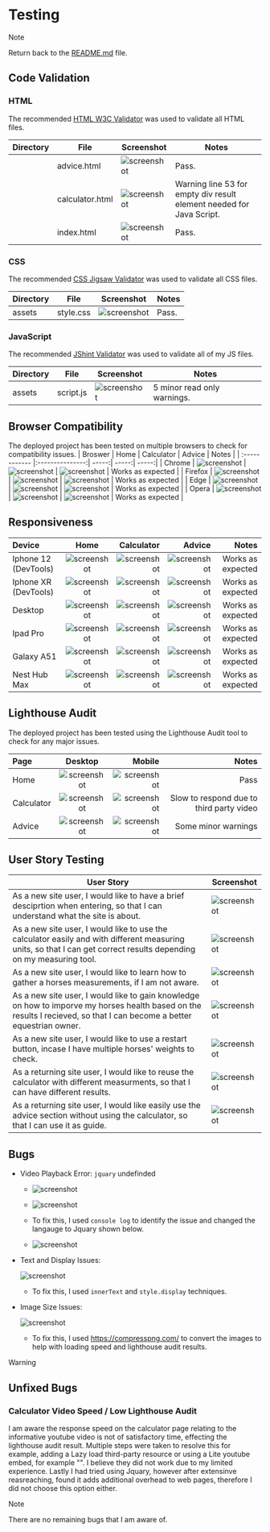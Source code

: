 # Testing
> [!NOTE]
> Return back to the [README.md](README.md) file.

## Code Validation
### HTML

The recommended [HTML W3C Validator](https://validator.w3.org) was used to validate all HTML files.

| Directory | File | Screenshot | Notes |
| --- | --- | --- | --- |
|  | advice.html | ![screenshot](documentation/validation/advice.png) | Pass. |
|  | calculator.html | ![screenshot](documentation/validation/calculator.png) |  Warning line 53 for empty div result element needed for Java Script.|
|  | index.html | ![screenshot](documentation/validation/index.png) | Pass. |

### CSS

The recommended [CSS Jigsaw Validator](https://jigsaw.w3.org/css-validator) was used to validate all CSS files.

| Directory | File | Screenshot | Notes |
| --- | --- | --- | --- |
| assets | style.css | ![screenshot](documentation/validation/css.png) | Pass. |

### JavaScript

The recommended [JShint Validator](https://jshint.com) was used to validate all of my JS files.

| Directory | File | Screenshot | Notes |
| --- | --- | --- | --- |
| assets | script.js | ![screenshot](documentation/validation/js-hint.png) | 5 minor read only warnings. |

## Browser Compatibility

The deployed project has been tested on multiple browsers to check for compatibility issues.
 | Broswer | Home  | Calculator | Advice | Notes |
| :------------ |:---------------:| -----:| -----:| -----:|
| Chrome |  ![screenshot](documentation/browsers/chrome-index.png)  | ![screenshot](documentation/browsers/chrome-cal.png) | ![screenshot](documentation/browsers/chrome-advice.png) | Works as expected |
| Firefox | ![screenshot](documentation/browsers/firefox-index.png) | ![screenshot](documentation/browsers/firefox-cal.png) | ![screenshot](documentation/browsers/firefox-advice.png) | Works as expected |
| Edge | ![screenshot](documentation/browsers/edge-index.png) | ![screenshot](documentation/browsers/edge-cal.png) | ![screenshot](documentation/browsers/edge-advice.png) | Works as expected |
| Opera | ![screenshot](documentation/browsers/opera-index.png) | ![screenshot](documentation/browsers/opera-cal.png) | ![screenshot](documentation/browsers/opera-advice.png) | Works as expected |

## Responsiveness

 | Device | Home  | Calculator | Advice | Notes |
| :------------ |:---------------:| -----:| -----:| -----:|
| Iphone 12 (DevTools) | ![screenshot](documentation/responsiveness/iphone-12-index.png) | ![screenshot](documentation/responsiveness/iphone-12-cal.png) | ![screenshot](documentation/responsiveness/iphone-12-advice.png) | Works as expected |
| Iphone XR (DevTools) | ![screenshot](documentation/responsiveness/iphone-XR-index.png) | ![screenshot](documentation/responsiveness/iphone-xr-advice.png) | ![screenshot](documentation/responsiveness/iphone-xr-advice.png) | Works as expected |
| Desktop | ![screenshot](documentation/responsiveness/desktop-index.png) | ![screenshot](documentation/responsiveness/desktop-cal.png) | ![screenshot](documentation/responsiveness/desktop-advice.png) | Works as expected |
| Ipad Pro | ![screenshot](documentation/responsiveness/ipad-index.png) | ![screenshot](documentation/responsiveness/ipad-pro-cal.png) | ![screenshot](documentation/responsiveness/iphone-xr-advice.png) | Works as expected |
| Galaxy A51 | ![screenshot](documentation/responsiveness/galaxy-A51-index.png) | ![screenshot](documentation/responsiveness/galaxy-A51-cal.png) | ![screenshot](documentation/responsiveness/galaxy-a51-advice.png) | Works as expected |
| Nest Hub Max | ![screenshot](documentation/responsiveness/nest-hub-max.png) | ![screenshot](documentation/responsiveness/nest-hub-max-cal.png) | ![screenshot](documentation/responsiveness/nest-hub-max-advice.png) | Works as expected |

## Lighthouse Audit

The deployed project has been tested using the Lighthouse Audit tool to check for any major issues.

  | Page | Desktop  | Mobile |  Notes |
| :------------ |:---------------:| -----:| -----:|
| Home | ![screenshot](documentation/lighthouse/lighthouse-index.png) | ![screenshot](documentation/lighthouse/lighthouse-mobile-index.png) | Pass |
| Calculator | ![screenshot](documentation/lighthouse/lighthouse-cal.png) | ![screenshot](documentation/lighthouse/lighthouse-mobile-cal.png) | Slow to respond due to third party video |
| Advice | ![screenshot](documentation/lighthouse/lighthouse-advice.png) | ![screenshot](documentation/lighthouse/lighthouse-mobile-advice.png) | Some minor warnings |

## User Story Testing

| User Story | Screenshot |
| --- | --- |
| As a new site user, I would like to have a brief desciprtion when entering, so that I can understand what the site is about. | ![screenshot](documentation/features/landing-page.png) |
| As a new site user, I would like to use the calculator easily and with different measuring units, so that I can get correct results depending on my measuring tool. | ![screenshot](documentation/features/calculator.png) |
|  As a new site user, I would like to learn how to gather a horses measurements, if I am not aware. | ![screenshot](documentation/features/information-toggle.png) |
| As a new site user, I would like to gain knowledge on how to imporve my horses health based on the results I recieved, so that I can become a better equestrian owner.| ![screenshot](documentation/features/advice-modal.png) |
| As a new site user, I would like to use a restart button, incase I have multiple horses' weights to check.| ![screenshot](documentation/features/try-again-button.png) 
| As a returning site user, I would like to reuse the calculator with different measurments, so that I can have different results. | ![screenshot](documentation/features/calculator.png) |
| As a returning site user, I would like easily use the advice section without using the calculator, so that I can use it as guide. | ![screenshot](documentation/responsiveness/desktop-advice.png) |

## Bugs

-  Video Playback Error: `jquary` undefinded

    - ![screenshot](documentation/bugs/video-bug-1.png)
    - ![screenshot](documentation/bugs/video-bug-2.png)

    - To fix this, I used `console log` to identify the issue and changed the langauge to Jquary shown below.
    - ![screenshot](documentation/bugs/bug-vid-3.png)

- Text and Display Issues: 

    ![screenshot](documentation/bugs/bug-units-js.png)

    - To fix this, I used `innerText` and `style.display` techniques.

- Image Size Issues: 

    ![screenshot](documentation/bugs/bug-imgs.png)

    - To fix this, I used https://compresspng.com/ to convert the images to help with loading speed and lighthouse audit results.

> [!WARNING]  
> ## Unfixed Bugs
### Calculator Video Speed / Low Lighthouse Audit

I am aware the response speed on the calculator page relating to the informative youtube video is not of satisfactory time, effecting the lighthouse audit result. Multiple steps were taken to resolve this for example, adding a Lazy load third-party resource or using a Lite youtube embed, for example "<lite-youtube videoid="{{ latestSomeAntics.id }}" playlabel="Play {{ latestSomeAntics.title }}"></lite-youtube>". I believe they did not work due to my limited experience. Lastly I had tried using Jquary, however after extensinve reasreaching, found it adds additional overhead to web pages, therefore I did not choose this option either.
> [!NOTE]  
> There are no remaining bugs that I am aware of.
